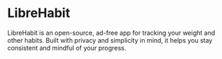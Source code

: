 # LibreHabit
LibreHabit is an open-source, ad-free app for tracking your weight and other habits. Built with privacy and simplicity in mind, it helps you stay consistent and mindful of your progress.
